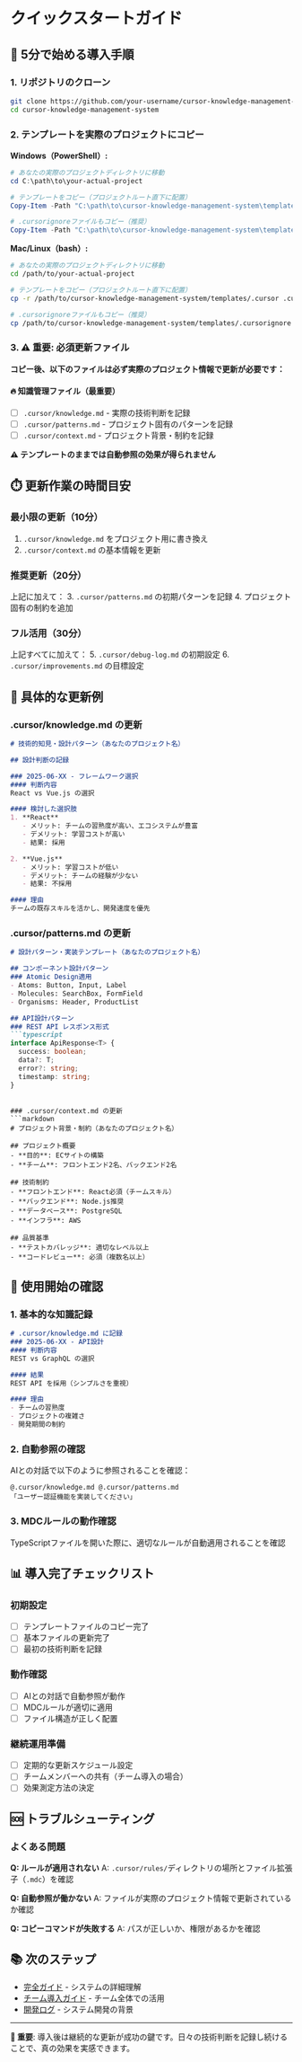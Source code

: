 # クイックスタートガイド

## 🚀 5分で始める導入手順

### 1. リポジトリのクローン
```bash
git clone https://github.com/your-username/cursor-knowledge-management-system.git
cd cursor-knowledge-management-system
```

### 2. テンプレートを実際のプロジェクトにコピー

**Windows（PowerShell）:**
```powershell
# あなたの実際のプロジェクトディレクトリに移動
cd C:\path\to\your-actual-project

# テンプレートをコピー（プロジェクトルート直下に配置）
Copy-Item -Path "C:\path\to\cursor-knowledge-management-system\templates\.cursor" -Destination ".cursor" -Recurse

# .cursorignoreファイルもコピー（推奨）
Copy-Item -Path "C:\path\to\cursor-knowledge-management-system\templates\.cursorignore" -Destination ".cursorignore"
```

**Mac/Linux（bash）:**
```bash
# あなたの実際のプロジェクトディレクトリに移動
cd /path/to/your-actual-project

# テンプレートをコピー（プロジェクトルート直下に配置）
cp -r /path/to/cursor-knowledge-management-system/templates/.cursor .cursor

# .cursorignoreファイルもコピー（推奨）
cp /path/to/cursor-knowledge-management-system/templates/.cursorignore .cursorignore
```

### 3. **⚠️ 重要: 必須更新ファイル**

**コピー後、以下のファイルは必ず実際のプロジェクト情報で更新が必要です：**

#### 🔥 **知識管理ファイル（最重要）**
- [ ] `.cursor/knowledge.md` - 実際の技術判断を記録
- [ ] `.cursor/patterns.md` - プロジェクト固有のパターンを記録
- [ ] `.cursor/context.md` - プロジェクト背景・制約を記録

**⚠️ テンプレートのままでは自動参照の効果が得られません**

## ⏱️ 更新作業の時間目安

### 最小限の更新（10分）
1. `.cursor/knowledge.md` をプロジェクト用に書き換え
2. `.cursor/context.md` の基本情報を更新

### 推奨更新（20分）
上記に加えて：
3. `.cursor/patterns.md` の初期パターンを記録
4. プロジェクト固有の制約を追加

### フル活用（30分）
上記すべてに加えて：
5. `.cursor/debug-log.md` の初期設定
6. `.cursor/improvements.md` の目標設定

## 📝 具体的な更新例

### .cursor/knowledge.md の更新
```markdown
# 技術的知見・設計パターン（あなたのプロジェクト名）

## 設計判断の記録

### 2025-06-XX - フレームワーク選択
#### 判断内容
React vs Vue.js の選択

#### 検討した選択肢
1. **React**
   - メリット: チームの習熟度が高い、エコシステムが豊富
   - デメリット: 学習コストが高い
   - 結果: 採用

2. **Vue.js**
   - メリット: 学習コストが低い
   - デメリット: チームの経験が少ない
   - 結果: 不採用

#### 理由
チームの既存スキルを活かし、開発速度を優先
```

### .cursor/patterns.md の更新
```markdown
# 設計パターン・実装テンプレート（あなたのプロジェクト名）

## コンポーネント設計パターン
### Atomic Design適用
- Atoms: Button, Input, Label
- Molecules: SearchBox, FormField
- Organisms: Header, ProductList

## API設計パターン
### REST API レスポンス形式
```typescript
interface ApiResponse<T> {
  success: boolean;
  data?: T;
  error?: string;
  timestamp: string;
}
```
```

### .cursor/context.md の更新
```markdown
# プロジェクト背景・制約（あなたのプロジェクト名）

## プロジェクト概要
- **目的**: ECサイトの構築
- **チーム**: フロントエンド2名、バックエンド2名

## 技術制約
- **フロントエンド**: React必須（チームスキル）
- **バックエンド**: Node.js推奨
- **データベース**: PostgreSQL
- **インフラ**: AWS

## 品質基準
- **テストカバレッジ**: 適切なレベル以上
- **コードレビュー**: 必須（複数名以上）
```

## 🔧 使用開始の確認

### 1. 基本的な知識記録
```markdown
# .cursor/knowledge.md に記録
### 2025-06-XX - API設計
#### 判断内容
REST vs GraphQL の選択

#### 結果
REST API を採用（シンプルさを重視）

#### 理由
- チームの習熟度
- プロジェクトの複雑さ
- 開発期間の制約
```

### 2. 自動参照の確認
AIとの対話で以下のように参照されることを確認：
```
@.cursor/knowledge.md @.cursor/patterns.md
「ユーザー認証機能を実装してください」
```

### 3. MDCルールの動作確認
TypeScriptファイルを開いた際に、適切なルールが自動適用されることを確認

## 📊 導入完了チェックリスト

### 初期設定
- [ ] テンプレートファイルのコピー完了
- [ ] 基本ファイルの更新完了
- [ ] 最初の技術判断を記録

### 動作確認
- [ ] AIとの対話で自動参照が動作
- [ ] MDCルールが適切に適用
- [ ] ファイル構造が正しく配置

### 継続運用準備
- [ ] 定期的な更新スケジュール設定
- [ ] チームメンバーへの共有（チーム導入の場合）
- [ ] 効果測定方法の決定

## 🆘 トラブルシューティング

### よくある問題
**Q: ルールが適用されない**
A: `.cursor/rules/`ディレクトリの場所とファイル拡張子（`.mdc`）を確認

**Q: 自動参照が働かない**
A: ファイルが実際のプロジェクト情報で更新されているか確認

**Q: コピーコマンドが失敗する**
A: パスが正しいか、権限があるかを確認

## 📚 次のステップ

- [完全ガイド](cursor-knowledge-management-system.md) - システムの詳細理解
- [チーム導入ガイド](team-implementation-guide.md) - チーム全体での活用
- [開発ログ](development-log.md) - システム開発の背景

---

**🎯 重要**: 導入後は継続的な更新が成功の鍵です。日々の技術判断を記録し続けることで、真の効果を実感できます。 